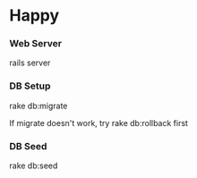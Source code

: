 Happy
=============

### Web Server
rails server

### DB Setup
rake db:migrate

If migrate doesn't work, try rake db:rollback first

### DB Seed
rake db:seed
